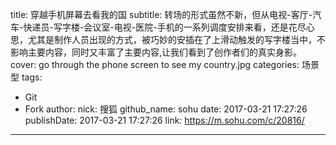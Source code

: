 title: 穿越手机屏幕去看我的国
subtitle: 转场的形式虽然不新，但从电视-客厅-汽车-快递员-写字楼-会议室-电视-医院-手机的一系列调度安排来看，还是花尽心思，尤其是制作人员出现的方式，被巧妙的安插在了上滑动触发的写字楼当中，不影响主要内容，同时又丰富了主要内容,让我们看到了创作者们的真实身影。
cover: go through the phone screen to see my country.jpg
categories: 场景型
tags:
  - Git
  - Fork
author:
  nick: 搜狐
  github_name: sohu
date: 2017-03-21 17:27:26
publishDate: 2017-03-21 17:27:26
link: https://m.sohu.com/c/20816/
---

<!-- more -->
